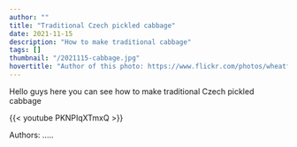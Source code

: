 ```yaml
---
author: ""
title: "Traditional Czech pickled cabbage"
date: 2021-11-15
description: "How to make traditional cabbage"
tags: []
thumbnail: "/2021115-cabbage.jpg"
hovertitle: "Author of this photo: https://www.flickr.com/photos/wheatfields/"
---
```


Hello guys here you can see how to make traditional Czech pickled cabbage

{{< youtube PKNPIqXTmxQ >}}

Authors: .....